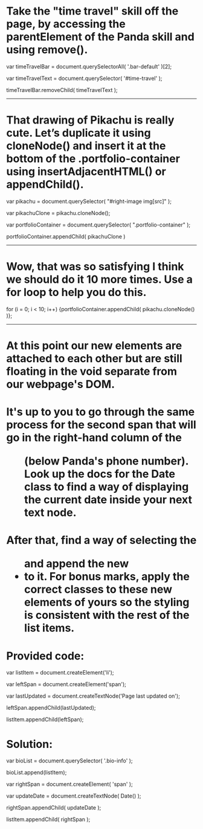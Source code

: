 # Take the "time travel" skill off the page, by accessing the parentElement of the Panda skill and using remove().

  var timeTravelBar = document.querySelectorAll( '.bar-default' )[2];

  var timeTravelText = document.querySelector( '#time-travel' );

  timeTravelBar.removeChild( timeTravelText );

________________________________________________________________________________________________
# That drawing of Pikachu is really cute. Let’s duplicate it using cloneNode() and insert it at the bottom of the .portfolio-container using insertAdjacentHTML() or appendChild().

  var pikachu = document.querySelector( "#right-image img[src]" );

  var pikachuClone = pikachu.cloneNode();

  var portfolioContainer = document.querySelector( ".portfolio-container" );

  portfolioContainer.appendChild( pikachuClone )

________________________________________________________________________________________________
# Wow, that was so satisfying I think we should do it 10 more times. Use a for loop to help you do this.

  for (i = 0; i < 10; i++) {portfolioContainer.appendChild( pikachu.cloneNode() )};

________________________________________________________________________________________________
# At this point our new elements are attached to each other but are still floating in the void separate from our webpage's DOM.

# It's up to you to go through the same process for the second span that will go in the right-hand column of the <ul> (below Panda's phone number). Look up the docs for the Date class to find a way of displaying the current date inside your next text node.

# After that, find a way of selecting the <ul> and append the new <li> to it. For bonus marks, apply the correct classes to these new elements of yours so the styling is consistent with the rest of the list items.

# Provided code:

var listItem = document.createElement('li');

var leftSpan = document.createElement('span');

var lastUpdated = document.createTextNode('Page last updated on');

leftSpan.appendChild(lastUpdated);

listItem.appendChild(leftSpan);

# Solution:

  var bioList = document.querySelector( '.bio-info' );

  bioList.append(listItem);

  var rightSpan = document.createElement( 'span' );

  var updateDate = document.createTextNode( Date() );

  rightSpan.appendChild( updateDate );

  listItem.appendChild( rightSpan );
